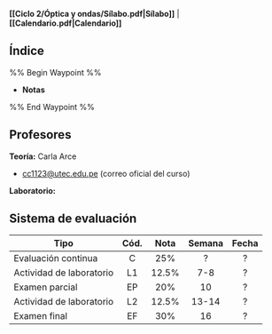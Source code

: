 **[[Ciclo 2/Óptica y ondas/Sílabo.pdf|Sílabo]]** | **[[Calendario.pdf|Calendario]]**

## Índice

%% Begin Waypoint %%
- **Notas**

%% End Waypoint %%

## Profesores

**Teoría:** Carla Arce
- cc1123@utec.edu.pe (correo oficial del curso)

**Laboratorio:** 

## Sistema de evaluación

| Tipo                     | Cód. | Nota  | Semana | Fecha |
| ------------------------ | :--: | :---: | :----: | :---: |
| Evaluación continua      |  C   |  25%  |   ?    |   ?   |
| Actividad de laboratorio |  L1  | 12.5% |  7-8   |   ?   |
| Examen parcial           |  EP  |  20%  |   10   |   ?   |
| Actividad de laboratorio |  L2  | 12.5% | 13-14  |   ?   |
| Examen final             |  EF  |  30%  |   16   |   ?   |

